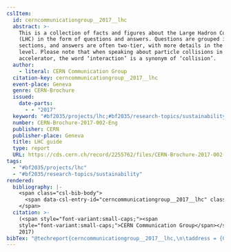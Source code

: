 ```yaml
---
cslItem:
  id: cerncommunicationgroup__2017__lhc
  abstract: >-
    This is a collection of facts and figures about the Large Hadron Collider
    (LHC) in the form of questions and answers. Questions are grouped into
    sections, and answers are often two-tier, with more details in the second
    level. Please note that when speaking about particle collisions in the
    accelerator, the word ‘interaction’ is a synonym of ‘collision’.
  author:
    - literal: CERN Communication Group
  citation-key: cerncommunicationgroup__2017__lhc
  event-place: Geneva
  genre: CERN-Brochure
  issued:
    date-parts:
      - - "2017"
  keyword: "#bf2035/projects/lhc;#bf2035/research-topics/sustainability"
  number: CERN-Brochure-2017-002-Eng
  publisher: CERN
  publisher-place: Geneva
  title: LHC guide
  type: report
  URL: https://cds.cern.ch/record/2255762/files/CERN-Brochure-2017-002-Eng.pdf
tags:
  - "#bf2035/projects/lhc"
  - "#bf2035/research-topics/sustainability"
rendered:
  bibliography: |-
    <span class="csl-bib-body">
      <span data-csl-entry-id="cerncommunicationgroup__2017__lhc" class="csl-entry"><span class='author-bib'>CERN Communication Group</span>. <span class='date-bib'>(2017)</span>. <span class='title'><i><b><span style="font-style:normal;">LHC guide</span></b></i></span> (CERN-Brochure CERN-Brochure-2017-002-Eng). CERN. <span class='URL'><a href='https://cds.cern.ch/record/2255762/files/CERN-Brochure-2017-002-Eng.pdf'>LINK</a></span></span>
    </span>
  citation: >-
    (<span style="font-variant:small-caps;"><span
    style="font-variant:small-caps;">CERN Communication Group</span></span>,
    2017)
bibTex: "@techreport{cerncommunicationgroup__2017__lhc,\n\taddress = {Geneva},\n\tauthor = {{CERN Communication Group}},\n\tyear = {2017},\n\tnumber = {CERN-Brochure-2017-002-Eng},\n\tinstitution = {CERN},\n\ttitle = {LHC guide},\n\ttype = {CERN-{Brochure}},\n\turl = {https://cds.cern.ch/record/2255762/files/CERN-Brochure-2017-002-Eng.pdf},\n}\n\n"
---
```

